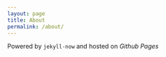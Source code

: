```yaml
---
layout: page
title: About
permalink: /about/
---
```


Powered by `jekyll-now` and hosted on *Github Pages*
